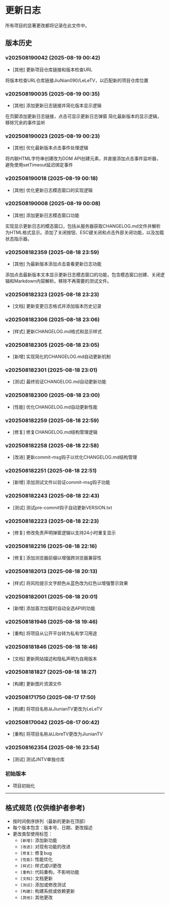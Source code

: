 # 更新日志

所有项目的显著更改都将记录在此文件中。
## 版本历史

### v202508190042 (2025-08-19 00:42)
- [其他] 更新项目仓库链接和版本检查URL

将版本检查URL仓库链接JiuNian090/LeLeTV，以匹配新的项目仓库位置


### v202508190035 (2025-08-19 00:35)
- [其他] 添加更新日志链接并简化版本显示逻辑

在页脚添加更新日志链接，点击可显示更新日志弹窗
简化最新版本的显示逻辑，移除冗余的事件监听


### v202508190023 (2025-08-19 00:23)
- [其他] 优化最新版本点击事件处理逻辑

将内联HTML字符串创建改为DOM API创建元素，并直接添加点击事件监听器，避免使用setTimeout延迟绑定事件


### v202508190018 (2025-08-19 00:18)
- [其他] 优化更新日志模态窗口的实现逻辑


### v202508190008 (2025-08-19 00:08)
- [其他] 添加更新日志模态窗口功能

实现显示更新日志的模态窗口，包括从服务器获取CHANGELOG.md文件并解析为HTML格式显示。添加了关闭按钮、ESC键关闭和点击外部关闭功能，以及加载状态指示器。


### v202508182359 (2025-08-18 23:59)
- [其他] 为最新版本添加点击查看更新日志功能

添加点击最新版本文本显示更新日志模态窗口的功能，包含模态窗口创建、关闭逻辑和Markdown内容解析。移除不再需要的测试文件。


### v202508182323 (2025-08-18 23:23)
- [文档] 更新变更日志格式并添加版本历史记录

### v202508182306 (2025-08-18 23:06)
- [样式] 更新CHANGELOG.md格式和显示样式

### v202508182305 (2025-08-18 23:05)
- [新增] 实现简化的CHANGELOG.md自动更新机制

### v202508182301 (2025-08-18 23:01)
- [测试] 最终验证CHANGELOG.md自动更新功能

### v202508182300 (2025-08-18 23:00)
- [性能] 优化CHANGELOG.md自动更新性能

### v202508182259 (2025-08-18 22:59)
- [修复] 修复CHANGELOG.md结构管理逻辑

### v202508182258 (2025-08-18 22:58)
- [改进] 更新commit-msg钩子以优化CHANGELOG.md结构管理

### v202508182251 (2025-08-18 22:51)
- [新增] 添加测试文件以验证commit-msg钩子功能

### v202508182243 (2025-08-18 22:43)
- [测试] 测试pre-commit钩子自动更新VERSION.txt

### v202508182223 (2025-08-18 22:23)
- [修复] 修改免责声明弹窗逻辑以支持24小时重复显示

### v202508182216 (2025-08-18 22:16)
- [修复] 添加浏览器前缀以增强跨浏览器兼容性

### v202508182013 (2025-08-18 20:13)
- [样式] 将风险提示文字颜色从蓝色改为红色以增强警示效果

### v202508182001 (2025-08-18 20:01)
- [新增] 添加首次加载时自动全选API的功能

### v202508181946 (2025-08-18 19:46)
- [重构] 将项目从公开平台转为私有学习用途

### v202508181846 (2025-08-18 18:46)
- [文档] 更新网站描述和隐私声明为自用版本

### v202508181827 (2025-08-18 18:27)
- [构建] 更新图片资源文件

### v202508171750 (2025-08-17 17:50)
- [构建] 将项目名称从JiunianTV更改为LeLeTV

### v202508170042 (2025-08-17 00:42)
- [重构] 将项目名称从LibreTV更改为JiunianTV

### v202508162354 (2025-08-16 23:54)
- [测试] 测试JNTV单独仓库

### 初始版本
- 项目初始化

---

## 格式规范 (仅供维护者参考)
- 按时间倒序排列（最新的更新在顶部）
- 每个版本包含：版本号、日期、更改描述
- 更改类型使用标签：
  - `[新增]`: 添加新功能
  - `[改进]`: 对现有功能的改进
  - `[修复]`: 修复bug
  - `[性能]`: 性能优化
  - `[样式]`: 样式或UI更改
  - `[重构]`: 代码重构，不影响功能
  - `[文档]`: 文档更新
  - `[测试]`: 添加或修改测试
  - `[构建]`: 构建系统或依赖更新
  - `[其他]`: 其他更改

